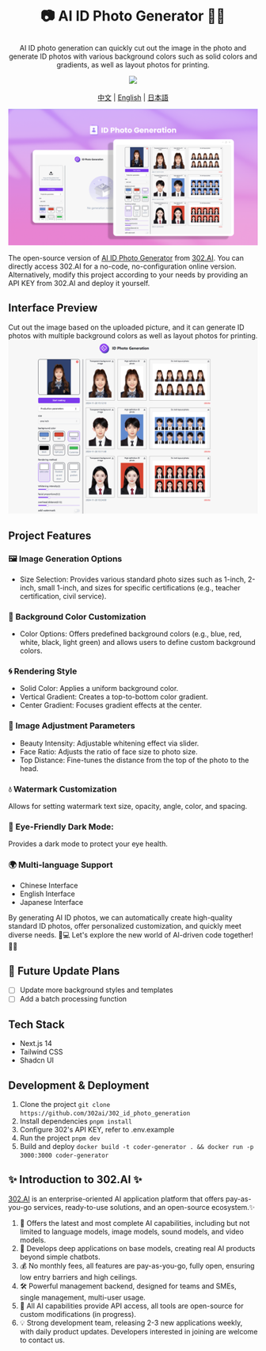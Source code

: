 # <p align="center">📷 AI ID Photo Generator 🚀✨</p>

<p align="center">AI ID photo generation can quickly cut out the image in the photo and generate ID photos with various background colors such as solid colors and gradients, as well as layout photos for printing.</p>

<p align="center"><a href="https://302.ai/en/tools/idphotos/" target="blank"><img src="https://file.302.ai/gpt/imgs/github/20250102/72a57c4263944b73bf521830878ae39a.png" /></a></p >

<p align="center"><a href="README_zh.md">中文</a> | <a href="README.md">English</a> | <a href="README_ja.md">日本語</a></p>

![Interface Preview](docs/证件照生成en.png)

The open-source version of [AI ID Photo Generator](https://302.ai/en/tools/idphotos/) from [302.AI](https://302.ai/en/).
You can directly access 302.AI for a no-code, no-configuration online version.
Alternatively, modify this project according to your needs by providing an API KEY from 302.AI and deploy it yourself.

## Interface Preview
Cut out the image based on the uploaded picture, and it can generate ID photos with multiple background colors as well as layout photos for printing.
![Interface Preview](docs/证件照2.png)

## Project Features
### 🖼️ Image Generation Options
   - Size Selection: Provides various standard photo sizes such as 1-inch, 2-inch, small 1-inch, and sizes for specific certifications (e.g., teacher certification, civil service).

### 🎨 Background Color Customization
   - Color Options: Offers predefined background colors (e.g., blue, red, white, black, light green) and allows users to define custom background colors.

### 🌀 Rendering Style
   - Solid Color: Applies a uniform background color.
   - Vertical Gradient: Creates a top-to-bottom color gradient.
   - Center Gradient: Focuses gradient effects at the center.

### 🔧 Image Adjustment Parameters
   - Beauty Intensity: Adjustable whitening effect via slider.
   - Face Ratio: Adjusts the ratio of face size to photo size.
   - Top Distance: Fine-tunes the distance from the top of the photo to the head.

### 💧 Watermark Customization
Allows for setting watermark text size, opacity, angle, color, and spacing.

### 🌙 Eye-Friendly Dark Mode:
Provides a dark mode to protect your eye health.

### 🌍 Multi-language Support
- Chinese Interface
- English Interface
- Japanese Interface


By generating AI ID photos, we can automatically create high-quality standard ID photos, offer personalized customization, and quickly meet diverse needs. 🎉💻 Let's explore the new world of AI-driven code together! 🌟🚀

## 🚩 Future Update Plans 
- [ ] Update more background styles and templates
- [ ] Add a batch processing function

## Tech Stack
- Next.js 14
- Tailwind CSS
- Shadcn UI

## Development & Deployment
1. Clone the project `git clone https://github.com/302ai/302_id_photo_generation`
2. Install dependencies `pnpm install`
3. Configure 302's API KEY, refer to .env.example
4. Run the project `pnpm dev`
5. Build and deploy `docker build -t coder-generator . && docker run -p 3000:3000 coder-generator`


## ✨ Introduction to 302.AI ✨
[302.AI](https://302.ai) is an enterprise-oriented AI application platform that offers pay-as-you-go services, ready-to-use solutions, and an open-source ecosystem.✨
1. 🧠 Offers the latest and most complete AI capabilities, including but not limited to language models, image models, sound models, and video models.
2. 🚀 Develops deep applications on base models, creating real AI products beyond simple chatbots.
3. 💰 No monthly fees, all features are pay-as-you-go, fully open, ensuring low entry barriers and high ceilings.
4. 🛠 Powerful management backend, designed for teams and SMEs, single management, multi-user usage.
5. 🔗 All AI capabilities provide API access, all tools are open-source for custom modifications (in progress).
6. 💡 Strong development team, releasing 2-3 new applications weekly, with daily product updates. Developers interested in joining are welcome to contact us.

